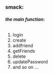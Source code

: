 ### smack:
##### the main function:
###### 
<ol>
	<li>login</li>
	<li> create </li>
	<li>addfriend </li>
	<li>getFriends </li>
	<li>delete </li>
	<li>updatePassword </li>
	<li>and so on ...</li>
		
</ol>

